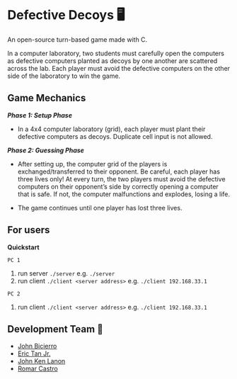 # Defective Decoys 🖥️
An open-source turn-based game made with C.

 In a computer laboratory, two students must carefully open the computers as defective computers planted as decoys by one another are scattered across the lab.
 Each player must avoid the defective computers on the other side of the laboratory to win the game.

## Game Mechanics

***Phase 1: Setup Phase*** <br>
* In a 4x4 computer laboratory (grid), each player must plant their defective computers as decoys. Duplicate cell input is not allowed.

***Phase 2: Guessing Phase***<br>
* After setting up, the computer grid of the players is exchanged/transferred to their opponent. Be careful, each player has three lives only!
At every turn, the two players must avoid the defective computers on their opponent’s side by correctly opening a computer that is safe. If not, the computer malfunctions and explodes, losing a life.

* The game continues until one player has lost three lives.

## For users
**Quickstart**

`PC 1`
1. run server `./server` e.g. `./server`
3. run client `./client <server address>` e.g. `./client 192.168.33.1`

`PC 2`
1. run client `./client <server address>` e.g. `./client 192.168.33.1`

##  Development Team 👾
<ul>
  <li><a href="https://github.com/jkbicierro"> John Bicierro </a><br></li>
  <li><a href="https://github.com/erictanthegreat"> Eric Tan Jr. </a> <br></li>
  <li><a href="https://github.com/AnthonyDavis420"> John Ken Lanon </a> <br>
   <li><a href="https://github.com/romarcastro"> Romar Castro </a> <br></li>
</li>
</ul>

